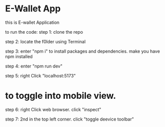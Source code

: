 # E-Wallet App
this is E-wallet Application

to run the code:
step 1: clone the repo

step 2: locate the f0lder using Terminal

step 3: enter "npm i" to install packages and dependencies. make you have npm installed

step 4: enter "npm run dev"

step 5: right Click "localhost:5173"

# to toggle into mobile view. 

step 6: right Click web browser. click "inspect"

step 7: 2nd in the top left corner. click "toggle deevice toolbar"